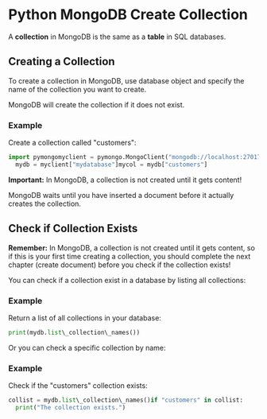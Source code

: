 
Python MongoDB Create Collection
================================



A **collection** in MongoDB is the same as a **table** in SQL databases.



Creating a Collection
---------------------


To create a collection in MongoDB, use database object and specify the name 
of the collection you want to create.


MongoDB will create the collection if it does not exist.



### Example


Create a collection called "customers":



```python
import pymongomyclient = pymongo.MongoClient("mongodb://localhost:27017/")
  mydb = myclient["mydatabase"]mycol = mydb["customers"]
```



**Important:** In MongoDB, a collection is not created until it 
 gets content!



MongoDB waits until you have inserted a document before it actually creates the collection.


Check if Collection Exists
--------------------------



**Remember:** In MongoDB, a collection is not created until it 
 gets content, so if this is your first time creating a collection, you should 
 complete the next chapter (create document) before 
 you check if the collection exists!



You can check if a collection exist in a database by listing all collections:



### Example


Return a list of all collections in your database:



```python
print(mydb.list\_collection\_names())
```


Or you can check a specific collection by name:



### Example


Check if the "customers" collection exists:



```python
collist = mydb.list\_collection\_names()if "customers" in collist:  
  print("The collection exists.")
```


